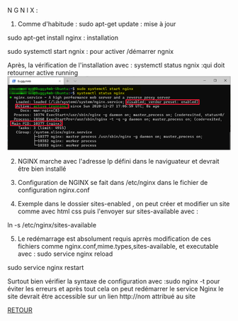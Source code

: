 
N G N I X :

1. Comme d'habitude :
sudo apt-get update : mise à jour

sudo apt-get install nginx : installation

sudo systemctl start ngnix : pour activer /démarrer ngnix

Après, la vérification de l'installation avec : systemctl status ngnix :qui doit retourner active running
<img src="https://github.com/KennyRandria/SYS/blob/main/images/NGNIX2.png" alt="">

2. NGINX marche avec l'adresse Ip défini dans le naviguateur et devrait être bien installé

3. Configuration de NGINX se fait dans /etc/nginx dans le fichier de configuration nginx.conf

4. Exemple dans le dossier sites-enabled , on peut créer et modifier un site comme avec html css puis l'envoyer sur sites-available avec :

ln -s /etc/nginx/sites-available

5. Le redémarrage est absolument requis aprrès modification de ces fichiers comme nginx.conf,mime.types,sites-available, et executable avec :
sudo service nginx reload

sudo service nginx restart


Surtout bien vérifier la syntaxe de configuration avec :sudo nginx -t pour éviter les erreurs et après tout cela on peut redémarrer le service Nginx
le site devrait être accessible sur un lien http://nom attribué au site

<a href = 'https://github.com/KennyRandria/SYS/'>RETOUR</a>

